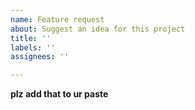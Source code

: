 ```yaml
---
name: Feature request
about: Suggest an idea for this project
title: ''
labels: ''
assignees: ''

---
```


**plz add that to ur paste**
